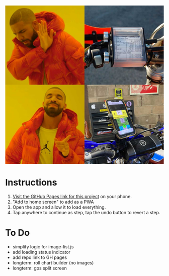 ![TapChart](./tapchart.jpg)

# Instructions
 1. [Visit the GitHub Pages link for this project](https://danielgivens.github.io/tapchart/) on your phone.
 2. "Add to home screen" to add as a PWA
 3. Open the app and allow it to load everything.
 4. Tap anywhere to continue as step, tap the undo button to revert a step.

# To Do
- simplify logic for image-list.js
- add loading status indicator
- add repo link to GH pages
- longterm: roll chart builder (no images)
- longterm: gps split screen
